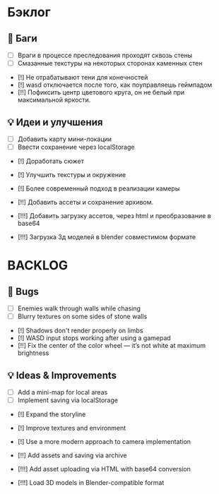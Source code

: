 # Бэклог

## 🐞 Баги
- [ ] Враги в процессе преследования проходят сквозь стены
- [ ] Смазанные текстуры на некоторых сторонах каменных стен
- [!] Не отрабатывают тени для конечностей
- [!] wasd отключается после того, как поуправляешь геймпадом
- [!!] Пофиксить центр цветового круга, он не белый при максимальной яркости.

## 💡 Идеи и улучшения
- [ ] Добавить карту мини-локации
- [ ] Ввести сохранение через localStorage
- [!] Доработать сюжет
- [!] Улучшить текстуры и окружение
- [!] Более современный подход в реализации камеры
- [!!] Добавить ассеты и сохранение архивом.

- [!!!] Добавить загрузку ассетов, через html и преобразование в base64
- [!!!] Загрузка 3д моделей в blender совместимом формате

# BACKLOG

## 🐞 Bugs
- [ ] Enemies walk through walls while chasing
- [ ] Blurry textures on some sides of stone walls
- [!] Shadows don't render properly on limbs
- [!] WASD input stops working after using a gamepad
- [!!] Fix the center of the color wheel — it’s not white at maximum brightness

## 💡 Ideas & Improvements
- [ ] Add a mini-map for local areas
- [ ] Implement saving via localStorage
- [!] Expand the storyline
- [!] Improve textures and environment
- [!] Use a more modern approach to camera implementation
- [!!] Add assets and saving via archive

- [!!!] Add asset uploading via HTML with base64 conversion
- [!!!] Load 3D models in Blender-compatible format